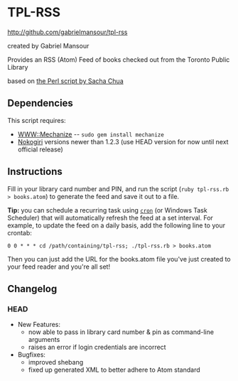 # TPL-RSS
<http://github.com/gabrielmansour/tpl-rss>

created by Gabriel Mansour

Provides an RSS (Atom) Feed of books checked out from the Toronto Public Library

based on [the Perl script by Sacha Chua](http://sachachua.com/wp/2009/03/29/new-library-reminder-script/)

## Dependencies

This script requires:

* [WWW::Mechanize](http://mechanize.rubyforge.org/) -- `sudo gem install mechanize`
* [Nokogiri](http://github.com/tenderlove/nokogiri) versions newer than 1.2.3 (use HEAD version for now until next official release)


## Instructions

Fill in your library card number and PIN, and run the script (`ruby tpl-rss.rb > books.atom`) to generate the feed and save it out to a file.

**Tip:** you can schedule a recurring task using [`cron`](http://en.wikipedia.org/wiki/Cron "cron - Wikipedia, the free encyclopedia") (or Windows Task Scheduler) that will automatically refresh the feed at a set interval. For example, to update the feed on a daily basis, add the following line to your crontab:

    0 0 * * * cd /path/containing/tpl-rss; ./tpl-rss.rb > books.atom

Then you can just add the URL for the books.atom file you've just created to your feed reader and you're all set!

## Changelog

### HEAD

* New Features:
  * now able to pass in library card number & pin as command-line arguments
  * raises an error if login credentials are incorrect
* Bugfixes:
  * improved shebang
  * fixed up generated XML to better adhere to Atom standard